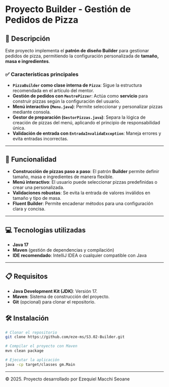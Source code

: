# Proyecto Builder - Gestión de Pedidos de Pizza

## 📄 Descripción
Este proyecto implementa el **patrón de diseño Builder** para gestionar pedidos de pizza, permitiendo la configuración personalizada de **tamaño, masa e ingredientes**.

### ✅ Características principales
- **`PizzaBuilder` como clase interna de `Pizza`**: Sigue la estructura recomendada en el artículo del mentor.
- **Gestión de pedidos con `MestrePizzer`**: Actúa como **servicio** para construir pizzas según la configuración del usuario.
- **Menú interactivo (`Menu.java`)**: Permite seleccionar y personalizar pizzas mediante consola.
- **Gestor de preparación (`GestorPizzas.java`)**: Separa la lógica de creación de pizzas del menú, aplicando el principio de responsabilidad única.
- **Validación de entrada con `EntradaInvalidaException`**: Maneja errores y evita entradas incorrectas.

---

## 🚀 Funcionalidad
- **Construcción de pizzas paso a paso**: El patrón **Builder** permite definir tamaño, masa e ingredientes de manera flexible.
- **Menú interactivo**: El usuario puede seleccionar pizzas predefinidas o crear una personalizada.
- **Validaciones robustas**: Se evita la entrada de valores inválidos en tamaño y tipo de masa.
- **Fluent Builder**: Permite encadenar métodos para una configuración clara y concisa.

---

## 💻 Tecnologías utilizadas
- **Java 17**
- **Maven** (gestión de dependencias y compilación)
- **IDE recomendado**: IntelliJ IDEA o cualquier compatible con Java

---

## 📋 Requisitos
- **Java Development Kit (JDK)**: Versión 17.
- **Maven**: Sistema de construcción del proyecto.
- **Git** (opcional) para clonar el repositorio.

## 🛠️ Instalación
```bash
# Clonar el repositorio
git clone https://github.com/eze-ms/S3.02-Builder.git

# Compilar el proyecto con Maven
mvn clean package

# Ejecutar la aplicación
java -cp target/classes gm.Main
```
---
© 2025. Proyecto desarrollado por Ezequiel Macchi Seoane

